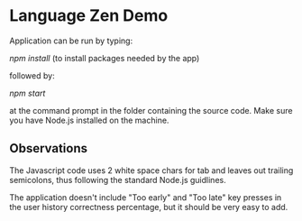 # Language Zen Demo
Application can be run by typing:

*npm install* (to install packages needed by the app)

followed by:

*npm start*

at the command prompt in the folder containing the source code. Make sure you have Node.js installed on the machine.

## Observations

The Javascript code uses 2 white space chars for tab and leaves out trailing semicolons, thus following the standard Node.js guidlines. 

The application doesn't include "Too early" and "Too late" key presses in the user history correctness percentage, but it should be very easy to add.
